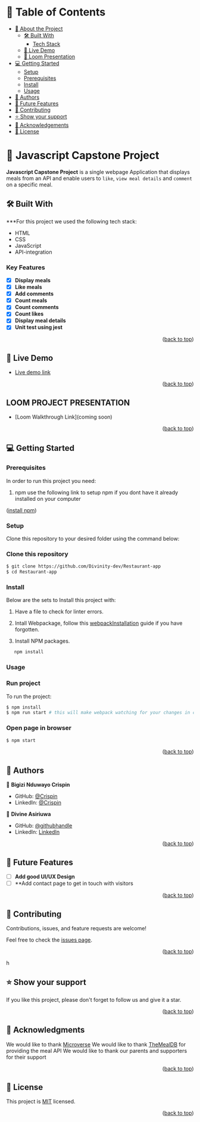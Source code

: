 <a name="readme-top"></a>

<!-- TABLE OF CONTENTS -->

# 📗 Table of Contents

- [📖 About the Project](#about-project)
  - [🛠 Built With](#built-with)
    - [Tech Stack](#tech-stack)
  - [🚀 Live Demo](#live-demo)
  - [🚀 Loom Presentation](#loom-demo)
- [💻 Getting Started](#getting-started)
  - [Setup](#setup)
  - [Prerequisites](#prerequisites)
  - [Install](#install)
  - [Usage](#usage)
- [👥 Authors](#authors)
- [🔭 Future Features](#future-features)
- [🤝 Contributing](#contributing)
- [⭐️ Show your support](#support)
- [🙏 Acknowledgements](#acknowledgements)
- [📝 License](#license)



# 📖 Javascript Capstone Project <a name="about-project"></a>

**Javascript Capstone Project** is a single webpage  Application that displays meals from an API and enable users to `like`, `view meal details` and `comment` on a specific meal.

## 🛠 Built With <a name="built-with"></a>

***For this project we used the following tech stack:

- HTML
- CSS
- JavaScript
- API-integration

<!-- Features -->

### Key Features <a name="key-features"></a>

-[x] **Display meals**
-[x] **Like meals**
-[x] **Add comments**
-[x] **Count meals**
-[x] **Count comments**
-[x] **Count likes**
-[x] **Display meal details**
-[x] **Unit test using jest**

<p align="right">(<a href="#readme-top">back to top</a>)</p>

<!-- LIVE DEMO -->

## 🚀 Live Demo <a name="live-demo"></a>

- <a href="https://divinity-dev.github.io/Restaurant-app/dist/">Live demo link</a>

<p align="right">(<a href="#readme-top">back to top</a>)</p>

<!-- Loom Walkthrough -->
## LOOM PROJECT PRESENTATION <a name="loom-demo"></a>

- [Loom Walkthrough Link](coming soon)

<p align="right">(<a href="#readme-top">back to top</a>)</p>

<!-- GETTING STARTED -->

## 💻 Getting Started <a name="getting-started"></a>


### Prerequisites

In order to run this project you need:

1. npm 
use the following link to setup npm if you dont have it already installed on your computer 
<p align="left">(<a href="https://docs.npmjs.com/downloading-and-installing-node-js-and-npm">install npm</a>)</p>

### Setup

Clone this repository to your desired folder using the command below:

### Clone this repository

```bash
$ git clone https://github.com/Divinity-dev/Restaurant-app
$ cd Restaurant-app
```

### Install

Below  are the sets to Install this project with:

1. Have a file to check for linter errors.

2. Intall Webpackage, follow this [webpackInstallation](https://www.valentinog.com/blog/webpack/) guide if you have forgotten.

3. Install NPM packages.
```sh
   npm install
   ```

### Usage

### Run project
To run the project:
```bash
$ npm install
$ npm run start # this will make webpack watching for your changes in code
```

### Open page in browser
```bash
$ npm start
```
<p align="right">(<a href="#readme-top">back to top</a>)</p>

<!-- AUTHORS -->

## 👥 Authors <a name="authors"></a>

👤 **Bigizi Nduwayo Crispin**

- GitHub: [@Crispin](https://github.com/Bigizi)
- LinkedIn: [@Crispin](https://linkedin.com/in/jonas-wullah)

👤 **Divine Asiriuwa**

- GitHub: [@githubhandle](https://github.com/Divinity-dev)
- LinkedIn: [LinkedIn](https://www.linkedin.com/in/divine-asiriuwa-a87227a3/)

<p align="right">(<a href="#readme-top">back to top</a>)</p>

<!-- Features -->
## 🔭 Future Features <a name="future-features"></a>

- [ ] **Add good UI/UX Design**
- [ ] **Add contact page to get in touch with visitors

<p align="right">(<a href="#readme-top">back to top</a>)</p>

<!-- CONTRIBUTING -->

## 🤝 Contributing <a name="contributing"></a>

Contributions, issues, and feature requests are welcome!

Feel free to check the [issues page](https://github.com/Divinity-dev/Restaurant-app/issues).

<p align="right">(<a href="#readme-top">back to top</a>)</p>

<!-- SUPPORT -->
h
## ⭐️ Show your support <a name="support"></a>

If you like this project, please don't forget to follow us and give it a star.

<p align="right">(<a href="#readme-top">back to top</a>)</p>


<!-- ACKNOWLEDGEMENTS -->

## 🙏 Acknowledgments <a name="acknowledgements"></a>

We would like to thank [Microverse](https://www.microverse.org/)
We would like to thank [TheMealDB](https://www.themealdb.com/api.php) for providing the  meal API
We would like to thank our parents and supporters for their support

<p align="right">(<a href="#readme-top">back to top</a>)</p>

<!-- LICENSE -->

## 📝 License <a name="license"></a>

This project is [MIT](./LICENSE) licensed.

<p align="right">(<a href="#readme-top">back to top</a>)</p>
